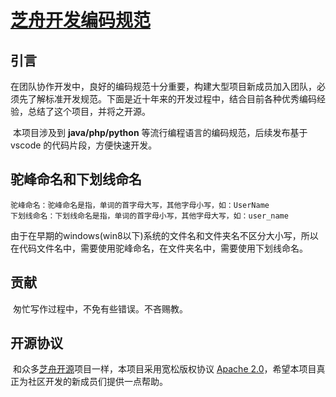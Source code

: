 # [芝舟开发编码规范](https://git.yoqi.me/zhizhou/ZhiZhouDevelopmentSpecification)


## 引言

​        在团队协作开发中，良好的编码规范十分重要，构建大型项目新成员加入团队，必须先了解标准开发规范。下面是近十年来的开发过程中，结合目前各种优秀编码经验，总结了这个项目，并将之开源。

​	本项目涉及到 **java/php/python** 等流行编程语言的编码规范，后续发布基于 vscode 的代码片段，方便快速开发。

## 驼峰命名和下划线命名

    驼峰命名：驼峰命名是指，单词的首字母大写，其他字母小写，如：UserName
    下划线命名：下划线命名是指，单词的首字母小写，其他字母大写，如：user_name

由于在早期的windows(win8以下)系统的文件名和文件夹名不区分大小写，所以在代码文件名中，需要使用驼峰命名，在文件夹名中，需要使用下划线命名。

## 贡献

​	匆忙写作过程中，不免有些错误。不吝赐教。



## 开源协议

​	和众多[芝舟开源](https://git.yoqi.me/)项目一样，本项目采用宽松版权协议 [Apache 2.0](LICENSE.md)，希望本项目真正为社区开发的新成员们提供一点帮助。

